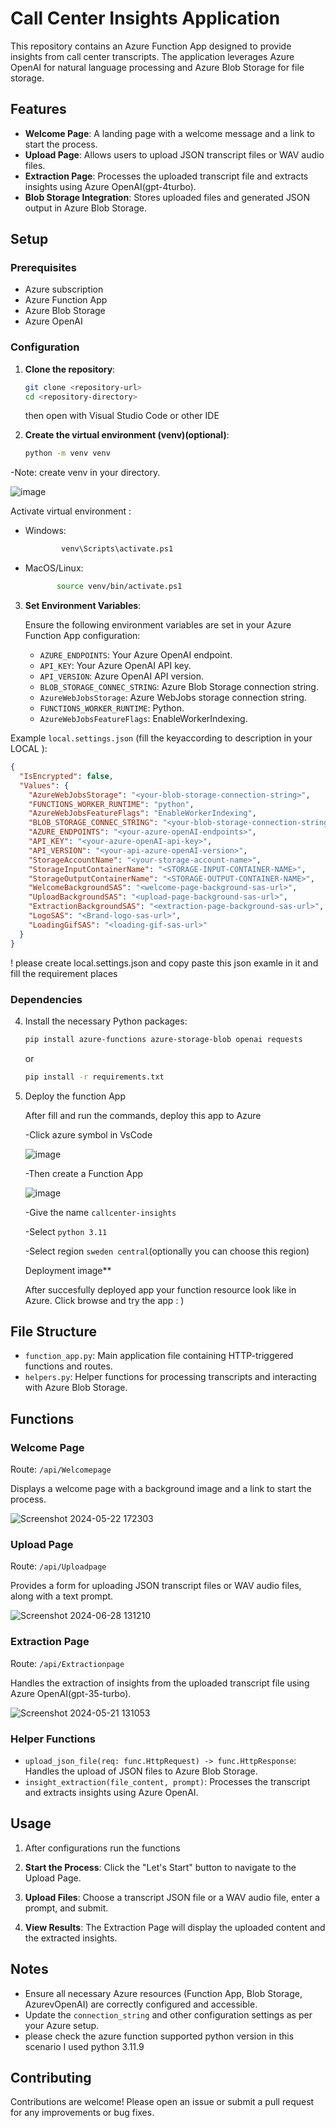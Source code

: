 # Call Center Insights Application

This repository contains an Azure Function App designed to provide insights from call center transcripts. The application leverages Azure OpenAI for natural language processing and Azure Blob Storage for file storage. 

## Features

- **Welcome Page**: A landing page with a welcome message and a link to start the process.
- **Upload Page**: Allows users to upload JSON transcript files or WAV audio files.
- **Extraction Page**: Processes the uploaded transcript file and extracts insights using Azure OpenAI(gpt-4turbo).
- **Blob Storage Integration**: Stores uploaded files and generated JSON output in Azure Blob Storage.

## Setup

### Prerequisites

- Azure subscription
- Azure Function App
- Azure Blob Storage
- Azure OpenAI

### Configuration

1. **Clone the repository**:
    ```bash
    git clone <repository-url>
    cd <repository-directory>
    ```

    then open with Visual Studio Code or other IDE

2. **Create the virtual environment (venv)(optional)**:

    ```bash
    python -m venv venv
    ```

-Note: create venv in your directory.

   ![image](https://github.com/gatttaca01/Call_Center_Insight/assets/78308539/31bc3cc8-6031-42d5-ac8a-8de4f433ee41)


 Activate virtual environment :
    
- Windows:
  
  ```bash
          venv\Scripts\activate.ps1
   ```
  
- MacOS/Linux:
  
   ```bash
          source venv/bin/activate.ps1
    ```

3. **Set Environment Variables**:

    Ensure the following environment variables are set in your Azure Function App configuration:
    - `AZURE_ENDPOINTS`: Your Azure OpenAI endpoint.
    - `API_KEY`: Your Azure OpenAI API key.
    - `API_VERSION`: Azure OpenAI API version.
    - `BLOB_STORAGE_CONNEC_STRING`: Azure Blob Storage connection string.
    - `AzureWebJobsStorage`: Azure WebJobs storage connection string.
    - `FUNCTIONS_WORKER_RUNTIME`: Python.
    - `AzureWebJobsFeatureFlags`: EnableWorkerIndexing.

Example `local.settings.json` (fill the keyaccording to description in your LOCAL ):

```json
{
  "IsEncrypted": false,
  "Values": {
    "AzureWebJobsStorage": "<your-blob-storage-connection-string>",
    "FUNCTIONS_WORKER_RUNTIME": "python",
    "AzureWebJobsFeatureFlags": "EnableWorkerIndexing",
    "BLOB_STORAGE_CONNEC_STRING": "<your-blob-storage-connection-string>",
    "AZURE_ENDPOINTS": "<your-azure-openAI-endpoints>",
    "API_KEY": "<your-azure-openAI-api-key>",
    "API_VERSION": "<your-api-azure-openAI-version>",
    "StorageAccountName": "<your-storage-account-name>",
    "StorageInputContainerName": "<STORAGE-INPUT-CONTAINER-NAME>",
    "StorageOutputContainerName": "<STORAGE-OUTPUT-CONTAINER-NAME>",
    "WelcomeBackgroundSAS": "<welcome-page-background-sas-url>",
    "UploadBackgroundSAS": "<upload-page-background-sas-url>",
    "ExtractionBackgroundSAS": "<extraction-page-background-sas-url>",
    "LogoSAS": "<Brand-logo-sas-url>",
    "LoadingGifSAS": "<loading-gif-sas-url>"
  }
}
```
! please create local.settings.json and copy paste this json examle in it and fill the requirement places

### Dependencies

4. Install the necessary Python packages:

    ```bash
    pip install azure-functions azure-storage-blob openai requests
    ```

    or

    ```bash
    pip install -r requirements.txt
    ```
    
5. Deploy the function App
   
   After fill and run the commands, deploy this app to Azure
   
   -Click azure symbol in VsCode
   
   ![image](https://github.com/gatttaca01/Call_Center_Insight/assets/78308539/2b41f06f-05a4-466a-829e-7948d4500dfe)

   -Then create a Function App
   
   ![image](https://github.com/gatttaca01/Call_Center_Insight/assets/78308539/ef89d156-136b-41f0-892d-6e5c9608b8ea)

   -Give the name `callcenter-insights`

   -Select `python 3.11`

   -Select region  `sweden central`(optionally you can choose this region)

    Deployment image**

   After succesfully deployed app your function resource look like in Azure. Click browse and try the app : )
   
   

## File Structure

- `function_app.py`: Main application file containing HTTP-triggered functions and routes.
- `helpers.py`: Helper functions for processing transcripts and interacting with Azure Blob Storage.

## Functions

### Welcome Page

Route: `/api/Welcomepage`

Displays a welcome page with a background image and a link to start the process.

![Screenshot 2024-05-22 172303](https://github.com/gatttaca01/Call_Center_Insight/assets/78308539/e8746d15-3b8f-4452-9e7d-afd43cce9768)


### Upload Page

Route: `/api/Uploadpage`

Provides a form for uploading JSON transcript files or WAV audio files, along with a text prompt.

![Screenshot 2024-06-28 131210](https://github.com/gatttaca01/Call_Center_Insight/assets/78308539/f8fc6005-636e-4609-9463-ecfd86cacdca)


### Extraction Page

Route: `/api/Extractionpage`

Handles the extraction of insights from the uploaded transcript file using Azure OpenAI(gpt-35-turbo).

![Screenshot 2024-05-21 131053](https://github.com/gatttaca01/Call_Center_Insight/assets/78308539/efa7d902-a269-4ca0-80e6-0ff5487ecaaf)


### Helper Functions

- `upload_json_file(req: func.HttpRequest) -> func.HttpResponse`: Handles the upload of JSON files to Azure Blob Storage.
- `insight_extraction(file_content, prompt)`: Processes the transcript and extracts insights using Azure OpenAI.



## Usage

1. After configurations run the functions

2. **Start the Process**: Click the "Let's Start" button to navigate to the Upload Page.
3. **Upload Files**: Choose a transcript JSON file or a WAV audio file, enter a prompt, and submit.
4. **View Results**: The Extraction Page will display the uploaded content and the extracted insights.

## Notes

- Ensure all necessary Azure resources (Function App, Blob Storage, AzurevOpenAI) are correctly configured and accessible.
- Update the `connection_string` and other configuration settings as per your Azure setup.
- please check the azure function supported python version in this scenario I used python 3.11.9

## Contributing

Contributions are welcome! Please open an issue or submit a pull request for any improvements or bug fixes.


